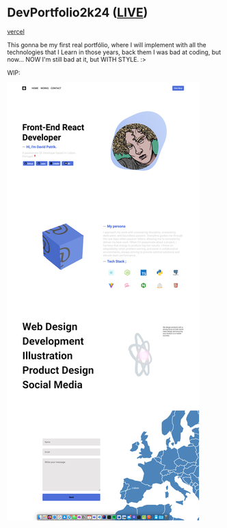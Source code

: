 # DevPortfolio2k24 ([LIVE](https://davecarrijo.github.io/DevPortfolio2k24/))

[vercel](https://davecarrijo-io.vercel.app/)

This gonna be my first real portfólio, where I will implement with all the technologies that I Learn in those years, back them I was bad at coding, but now... NOW I'm still bad at it, but WITH STYLE. :>

WIP:

![1696606609353](image/README/1696606609353.png)
